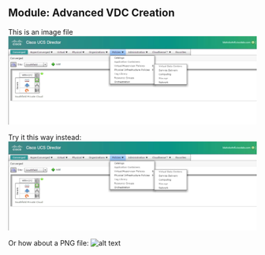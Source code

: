 ## Module: Advanced VDC Creation

This is an image file ![alt text][image_01]

[image_01]: https://github.com/blairhicks/ucsd-training-lab/blob/master/images/ucsd_image_01.jpg

Try it this way instead: ![alt text](https://github.com/blairhicks/ucsd-training-lab/blob/master/images/ucsd_image_01.jpg)

Or how about a PNG file: ![alt text](https://github.com/blairhicks/ucsd-training-lab/images/ucsd_image_02.png)




